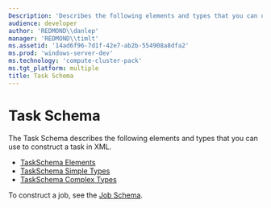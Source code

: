 ```yaml
---
Description: 'Describes the following elements and types that you can use to construct a task in XML.'
audience: developer
author: 'REDMOND\\danlep'
manager: 'REDMOND\\timlt'
ms.assetid: '14ad6f96-7d1f-42e7-ab2b-554908a8dfa2'
ms.prod: 'windows-server-dev'
ms.technology: 'compute-cluster-pack'
ms.tgt_platform: multiple
title: Task Schema
---
```


# Task Schema

The Task Schema describes the following elements and types that you can use to construct a task in XML.

-   [TaskSchema Elements](taskschema-elements.md)
-   [TaskSchema Simple Types](taskschema-simple-types.md)
-   [TaskSchema Complex Types](taskschema-complex-types.md)

To construct a job, see the [Job Schema](jobschema-schema.md).

 

 



